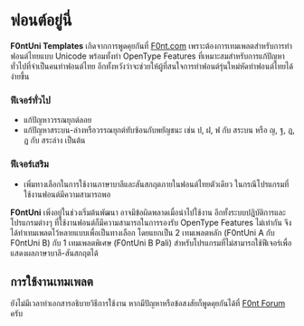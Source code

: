 # ฟอนต์อยู่นี่

**F0ntUni Templates** เกิดจากการพูดคุยกันที่ [F0nt.com](http://www.f0nt.com/forum/index.php/topic,21995.0.html) เพราะต้องการเทมเพลตสำหรับการทำฟอนต์ไทยแบบ Unicode พร้อมทั้งทำ OpenType Features ที่เหมาะสมสำหรับการแก้ปัญหาทั่วไปที่จำเป็นคนทำฟอนต์ไทย อีกทั้งหวังว่าจะช่วยให้ผู้ที่สนใจการทำฟอนต์รุ่นใหม่หัดทำฟอนต์ไทยได้ง่ายขึ้น

### ฟีเจอร์ทั่วไป

- แก้ปัญหาวรรณยุกต์ลอย
- แก้ปัญหาสระบน-ล่างหรือวรรณยุกต์ทับซ้อนกับพยัญชนะ เช่น ป, ฝ, ฟ กับ สระบน หรือ ญ, ฐ, ฎ, ฏ กับ สระล่าง เป็นต้น

### ฟีเจอร์เสริม

- เพิ่มทางเลือกในการใช้งานภาษาบาลีและสันสกฤตภายในฟอนต์ไทยตัวเดียว ในกรณีโปรแกรมที่ใช้งานฟอนต์มีความสามารถพอ

**F0ntUni** เพิ่งอยู่ในช่วงเริ่มต้นพัฒนา อาจมีข้อผิดพลาดเมื่อนำไปใช้งาน อีกทั้งระบบปฏิบัติการและโปรแกรมต่างๆ ที่ใช้งานฟอนต์ก็มีความสามารถในการรองรับ OpenType Features ไม่เท่ากัน จึงได้ทำเทมเพลตไว้หลายแบบเพื่อเป็นทางเลือก โดยแยกเป็น 2 เทมเพลตหลัก (F0ntUni A กับ F0ntUni B) กับ 1 เทมเพลตพิเศษ (F0ntUni B Pali) สำหรับโปรแกรมที่ไม่สามารถใช้ฟีเจอร์เพื่อแสดงผลภาษาบาลี-สันสกฤตได้

## การใช้งานเทมเพลต
ยังไม่มีเวลาทำเอกสารอธิบายวิธีการใช้งาน หากมีปัญหาหรือข้อสงสัยก็พูดคุยกันได้ที่ [F0nt Forum](http://www.f0nt.com/forum/) ครับ
